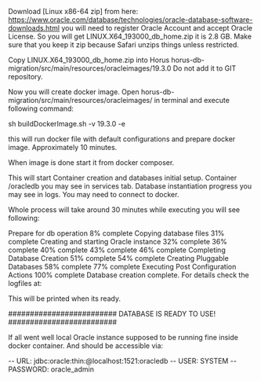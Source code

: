 Download [Linux x86-64 zip] from here:
https://www.oracle.com/database/technologies/oracle-database-software-downloads.html
you will need to register Oracle Account and accept Oracle License.
So you will get LINUX.X64_193000_db_home.zip it is 2.8 GB. Make sure that you keep it zip because Safari unzips things unless restricted.

Copy LINUX.X64_193000_db_home.zip into Horus horus-db-migration/src/main/resources/oracleimages/19.3.0 Do not add it to GIT repository.
 
Now you will create docker image. Open horus-db-migration/src/main/resources/oracleimages/ in terminal and execute following command:
 
sh buildDockerImage.sh -v 19.3.0 -e
 
this will run docker file with default configurations and prepare docker image. Approximately 10 minutes.

When image is done start it from docker composer.
 
This will start Container creation and databases initial setup. Container /oracledb you may see in services tab. Database instantiation progress you may see in logs. You may need to connect to docker.
 
Whole process will take around 30 minutes while executing you will see following:
 
 
Prepare for db operation
8% complete
Copying database files
31% complete
Creating and starting Oracle instance
32% complete
36% complete
40% complete
43% complete
46% complete
Completing Database Creation
51% complete
54% complete
Creating Pluggable Databases
58% complete
77% complete
Executing Post Configuration Actions
100% complete
Database creation complete. For details check the logfiles at:
 
This will be printed when its ready.
 
#########################
DATABASE IS READY TO USE!
#########################

If all went well local Oracle instance supposed to be running fine inside docker container.
And should be accessible via:
 
-- URL: jdbc:oracle:thin:@localhost:1521:oracledb
-- USER: SYSTEM
-- PASSWORD: oracle_admin
